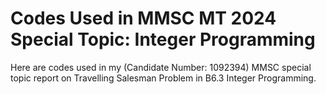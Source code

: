 <h1>Codes Used in MMSC MT 2024 Special Topic: Integer Programming </h1>
Here are codes used in my (Candidate Number: 1092394) MMSC special topic report on Travelling Salesman Problem in B6.3 Integer Programming. 
